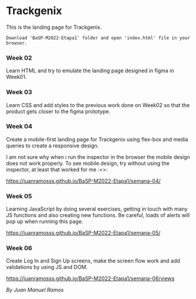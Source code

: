 # Trackgenix 
This is the landing page for Trackgenix.
```
Download 'BaSP-M2022-Etapa1' folder and open 'index.html' file in your browser.
```

### Week 02
Learn HTML and try to emulate the landing page designed in figma in Week01.

### Week 03
Learn CSS and add styles to the previous work done on Week02 so that the product gets closer to the figma prototype.

### Week 04
Create a mobile-first landing page for Trackgenix using flex-box and media queries to create a responsive design.

I am not sure why when i run the inspector in the browser the mobile design does not work properly. To see mobile design, try without using the inspector, at least that worked for me :<>:

https://juanramosss.github.io/BaSP-M2022-Etapa1/semana-04/

### Week 05

Learning JavaScript by doing several exercises, getting in touch with many JS functions and also creating new functions. 
Be careful, loads of alerts will pop up when running this page.

https://juanramosss.github.io/BaSP-M2022-Etapa1/semana-05/

### Week 06

Create Log In and Sign Up screens, make the screen flow work and add validations by using JS and DOM. 

https://juanramosss.github.io/BaSP-M2022-Etapa1/semana-06/views


_By Juan Manuel Ramos_


